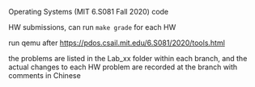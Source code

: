 Operating Systems (MIT 6.S081 Fall 2020) code

HW submissions, can run `make grade` for each HW

run qemu after https://pdos.csail.mit.edu/6.S081/2020/tools.html

the problems are listed in the Lab_xx folder within each branch, and the actual changes to each HW problem are recorded at the branch with comments in Chinese
